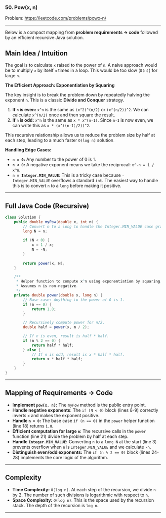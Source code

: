 ### 50. Pow(x, n)
Problem: https://leetcode.com/problems/powx-n/

---

Below is a compact mapping from **problem requirements → code** followed by an efficient recursive Java solution.

## Main Idea / Intuition

The goal is to calculate `x` raised to the power of `n`. A naive approach would be to multiply `x` by itself `n` times in a loop. This would be too slow (`O(n)`) for large `n`.

**The Efficient Approach: Exponentiation by Squaring**

The key insight is to break the problem down by repeatedly halving the exponent `n`. This is a classic **Divide and Conquer** strategy.

1.  **If `n` is even:** `x^n` is the same as `(x^2)^(n/2)` or `(x^(n/2))^2`. We can calculate `x^(n/2)` once and then square the result.
2.  **If `n` is odd:** `x^n` is the same as `x * x^(n-1)`. Since `n-1` is now even, we can write this as `x * (x^((n-1)/2))^2`.

This recursive relationship allows us to reduce the problem size by half at each step, leading to a much faster `O(log n)` solution.

**Handling Edge Cases:**
*   **`n = 0`:** Any number to the power of 0 is 1.
*   **`n < 0`:** A negative exponent means we take the reciprocal: `x^-n = 1 / x^n`.
*   **`n = Integer.MIN_VALUE`:** This is a tricky case because `-Integer.MIN_VALUE` overflows a standard `int`. The easiest way to handle this is to convert `n` to a `long` before making it positive.

---

## Full Java Code (Recursive)

```java
class Solution {
    public double myPow(double x, int n) {
        // Convert n to a long to handle the Integer.MIN_VALUE case gracefully.
        long N = n;
        
        if (N < 0) {
            x = 1 / x;
            N = -N;
        }
        
        return power(x, N);
    }

    /**
     * Helper function to compute x^n using exponentiation by squaring.
     * Assumes n is non-negative.
     */
    private double power(double x, long n) {
        // Base case: Anything to the power of 0 is 1.
        if (n == 0) {
            return 1.0;
        }

        // Recursively compute power for n/2.
        double half = power(x, n / 2);

        // If n is even, result is half * half.
        if (n % 2 == 0) {
            return half * half;
        } else {
            // If n is odd, result is x * half * half.
            return x * half * half;
        }
    }
}
```

---

## Mapping of Requirements → Code

*   **Implement `pow(x, n)`:** The `myPow` method is the public entry point.
*   **Handle negative exponents:** The `if (N < 0)` block (lines 6-9) correctly inverts `x` and makes the exponent positive.
*   **Handle `n = 0`:** The base case `if (n == 0)` in the `power` helper function (line 18) returns `1.0`.
*   **Efficient computation for large `n`:** The recursive calls in the `power` function (line 21) divide the problem by half at each step.
*   **Handle `Integer.MIN_VALUE`:** Converting `n` to a `long N` at the start (line 3) prevents overflow when `n` is `Integer.MIN_VALUE` and we calculate `-n`.
*   **Distinguish even/odd exponents:** The `if (n % 2 == 0)` block (lines 24-28) implements the core logic of the algorithm.

---

## Complexity

*   **Time Complexity:** `O(log n)`. At each step of the recursion, we divide `n` by 2. The number of such divisions is logarithmic with respect to `n`.
*   **Space Complexity:** `O(log n)`. This is the space used by the recursion stack. The depth of the recursion is `log n`.

---